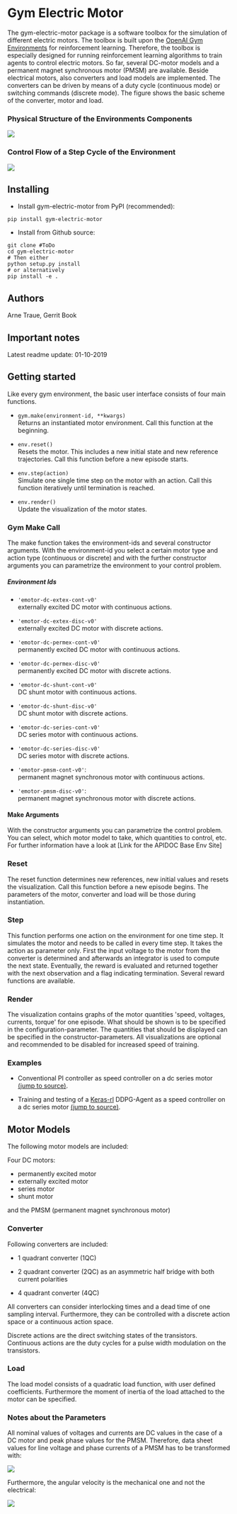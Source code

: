 # Gym Electric Motor

The gym-electric-motor package is a software toolbox for the simulation of different electric motors. 
The toolbox is built upon the [OpenAI Gym Environments](https://gym.openai.com/) for reinforcement learning. 
Therefore, the toolbox is especially designed for running reinforcement learning algorithms to train agents to control electric motors.
So far, several DC-motor models and a permanent magnet synchronous motor (PMSM) are available. Beside electrical 
motors, also converters and load models are implemented. The converters can be driven by means of a duty cycle (continuous mode) or 
switching commands (discrete mode). 
The figure shows the basic scheme of the converter, motor and load. 
### Physical Structure of the Environments Components
![](docs/plots/FigureConvMotorLoad6.svg)
### Control Flow of a Step Cycle of the Environment 
![](docs/plots/CycleScheme.svg)

## Installing

- Install gym-electric-motor from PyPI (recommended):

```
pip install gym-electric-motor
```

- Install from Github source:

```
git clone #ToDo
cd gym-electric-motor
# Then either
python setup.py install
# or alternatively
pip install -e .
```
## Authors
Arne Traue, Gerrit Book

## Important notes
Latest readme update: 01-10-2019


## Getting started
Like every gym environment, the basic user interface consists of four main functions.

* `gym.make(environment-id, **kwargs)`  
    Returns an instantiated motor environment. Call this function at the beginning.
 
* `env.reset()`  
    Resets the motor. This includes a new initial state and new reference trajectories.
    Call this function before a new episode starts. 

* `env.step(action)`      
    Simulate one single time step on the motor with an action.
    Call this function iteratively until termination is reached.

* `env.render()`    
    Update the visualization of the motor states.

### Gym Make Call
The make function takes the environment-ids and several constructor arguments.
With the environment-id you select a certain motor type and action type (continuous or discrete) and with the further 
constructor arguments you can parametrize the environment to your control problem.

##### Environment Ids

* `'emotor-dc-extex-cont-v0'`     
    externally excited DC motor with continuous actions.
 
* `'emotor-dc-extex-disc-v0'`   
    externally excited DC motor with discrete actions.

* `'emotor-dc-permex-cont-v0'`    
    permanently excited DC motor with continuous actions.

* `'emotor-dc-permex-disc-v0'`    
    permanently excited DC motor with discrete actions.

* `'emotor-dc-shunt-cont-v0'`    
    DC shunt motor with continuous actions.

* `'emotor-dc-shunt-disc-v0'`    
    DC shunt motor with discrete actions.

* `'emotor-dc-series-cont-v0'`    
    DC series motor with continuous actions.

* `'emotor-dc-series-disc-v0'`  
    DC series motor with discrete actions.
    
* `'emotor-pmsm-cont-v0'`:  
    permanent magnet synchronous motor with continuous actions.

* `'emotor-pmsm-disc-v0'`:  
    permanent magnet synchronous motor with discrete actions.

#### Make Arguments
With the constructor arguments you can parametrize the control problem. 
You can select, which motor model to take, which quantities to control, etc.
For further information have a look at [Link for the APIDOC Base Env Site]

### Reset
The reset function determines new references, new initial values and resets the visualization.
Call this function before a new episode begins.
The parameters of the motor, converter and load will be those during instantiation.

### Step
This function performs one action on the environment for one time step.
It simulates the motor and needs to be called in every time step. It takes the action as parameter only.
First the input voltage to the motor from the converter is determined and afterwards an integrator is used to compute 
the next state. 
Eventually, the reward is evaluated and returned together with the next observation and a flag indicating termination.
Several reward functions are available.

### Render
The visualization contains graphs of the motor quantities 'speed, voltages, currents, torque' for one episode. 
What should be shown is to be specified in the configuration-parameter.
The quantities that should be displayed can be specified in the constructor-parameters.
All visualizations are optional and recommended to be disabled for increased speed of training.

### Examples

- Conventional PI controller as speed controller on a dc series motor [(jump to source)](examples/pi_series_omega_control.py).

- Training and testing of a [Keras-rl](https://github.com/keras-rl/keras-rl) DDPG-Agent as a speed controller on a dc series motor [(jump to source)](examples/ddpg_series_omega_control.py).
 
## Motor Models
The following motor models are included:

Four DC motors:

- permanently excited motor
- externally excited motor
- series motor
- shunt motor

and the PMSM (permanent magnet synchronous motor)

### Converter
Following converters are included:

- 1 quadrant converter (1QC)

- 2 quadrant converter (2QC) as an asymmetric half bridge with both current polarities

- 4 quadrant converter (4QC)

All converters can consider interlocking times and a dead time of one sampling interval.
Furthermore, they can be controlled with a discrete action space or a continuous action space.

Discrete actions are the direct switching states of the transistors.
Continuous actions are the duty cycles for a pulse width modulation on the transistors. 

### Load
The load model consists of a quadratic load function, with user defined coefficients. 
Furthermore the moment of inertia of the load attached to the motor can be specified.

### Notes about the Parameters
All nominal values of voltages and currents are DC values in the case of a DC motor and peak phase values for the PMSM.
Therefore, data sheet values for line voltage and phase currents of a PMSM has to be transformed with:

![](docs/plots/voltagetransformation.svg)

Furthermore, the angular velocity is the mechanical one and not the electrical: 

![](docs/plots/omegame.svg)